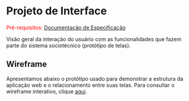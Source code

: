 
# Projeto de Interface

<span style="color:red">Pré-requisitos: <a href="2-Especificação do Projeto.md"> Documentação de Especificação</a></span>

Visão geral da interação do usuário com as funcionalidades que fazem parte do sistema sociotécnico (protótipo de telas).


## Wireframe

Apresentamos abaixo o protótipo usado para demonstrar a estrutura da aplicação web e o relacionamento entre suas telas. Para consultar o wireframe interativo, clique <a href="https://marvelapp.com/prototype/10908134/screen/94023521"> aqui</a>.
